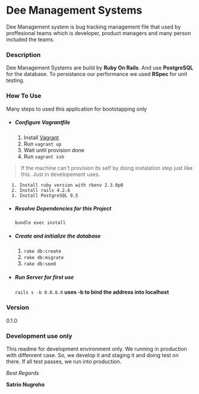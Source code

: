 # Dee Management Systems

Dee Management system is bug tracking management file that used by proffesional teams which is developer, product managers and many person included the teams.

### Description
Dee Management Systems are build by **Ruby On Rails**. And use **PostgreSQL** for the database. To persistance our performance we used **RSpec** for unit testing.

### How To Use
Many steps to used this application for bootstapping only
  - ##### Configure Vagrantfile
      1. Install [Vagrant]
      2. Run ```vagrant up ```
      3. Wait until provision done
      4. Run ```vagrant ssh```
      
  > If the machine can't provision its self by doing instalation step just like this. Just in developement uses.
  > 
      1. Install ruby version with rbenv 2.3.0p0
      2. Install rails 4.2.6
      3. Install PostgreSQL 9.5

  - ##### Resolve Dependencies for this Project
    ```bundle exec install```

  - ##### Create and initialize the database
      1. ```rake db:create```
      2. ```rake db:migrate```
      3. ```rake db:seed```
  - ##### Run Server for first use
    ```rails s -b 0.0.0.0``` **uses -b to bind the address into localhost**

### Version
0.1.0

### Development use only
This readme for development environment only. We running in production with diffenrent case. So, we develop it and staging it and doing test on there. If all test passes, we run into production.

_Best Regards_

**Satrio Nugroho**

[Vagrant]: 'https://www.vagrantup.com/docs/vagrantfile/'
